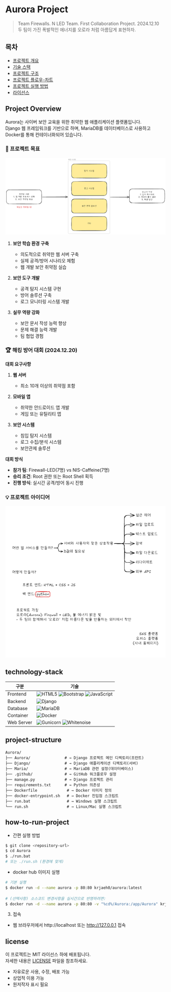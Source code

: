 # Aurora Project
> Team Firewalls. N LED Team. First Collaboration Project. 2024.12.10  
> 두 팀이 가진 폭발적인 에너지를 오로라 처럼 아름답게 표현하자.

## 목차

* [프로젝트 개요](#project-overview)
* [기술 스택](#technology-stack)
* [프로젝트 구조](#project-structure)
* [프로젝트 플로우-차트](#project-flowchart)
* [프로젝트 실행 방법](#how-to-run-project)
* [라이선스](#license)

## Project Overview

Aurora는 사이버 보안 교육을 위한 취약한 웹 애플리케이션 플랫폼입니다.  
Django 웹 프레임워크를 기반으로 하며, MariaDB를 데이터베이스로 사용하고 Docker를 통해 컨테이너화되어 있습니다.

### 🎯 프로젝트 목표
![alt text](image-2.png)

1. **보안 학습 환경 구축**
   - 의도적으로 취약한 웹 서버 구축
   - 실제 공격/방어 시나리오 체험
   - 웹 개발 보안 취약점 실습

2. **보안 도구 개발**
   - 공격 탐지 시스템 구현
   - 방어 솔루션 구축
   - 로그 모니터링 시스템 개발

3. **실무 역량 강화**
   - 보안 문서 작성 능력 향상
   - 문제 해결 능력 개발
   - 팀 협업 경험

### 🏆 해킹 방어 대회 (2024.12.20)

**대회 요구사항**
1. **웹 서버**
   - 최소 10개 이상의 취약점 포함

2. **모바일 앱**
   - 취약한 안드로이드 앱 개발
   - 게임 또는 유틸리티 앱

3. **보안 시스템**
   - 침입 탐지 시스템
   - 로그 수집/분석 시스템
   - 보안관제 솔루션

**대회 방식**
- **참가 팀**: Firewall-LED(7명) vs NIS-Caffeine(7명)
- **승리 조건**: Root 권한 또는 Root Shell 획득
- **진행 방식**: 실시간 공격/방어 동시 진행

### 💡 프로젝트 아이디어
![alt text](image-3.png)

## technology-stack
| 구분 | 기술 |
|------|------|
| Frontend | ![HTML5](https://img.shields.io/badge/HTML5-E34F26?logo=html5&logoColor=white) ![Bootstrap](https://img.shields.io/badge/Bootstrap-5.3-purple?logo=bootstrap) ![JavaScript](https://img.shields.io/badge/JavaScript-ES6-yellow?logo=javascript) |
| Backend | ![Django](https://img.shields.io/badge/Django-5.0-green?logo=django) |
| Database | ![MariaDB](https://img.shields.io/badge/MariaDB-10.11-blue?logo=mariadb) |
| Container | ![Docker](https://img.shields.io/badge/Docker-Latest-blue?logo=docker) |
| Web Server | ![Gunicorn](https://img.shields.io/badge/Gunicorn-21.2-green?logo=gunicorn) ![Whitenoise](https://img.shields.io/badge/Whitenoise-6.6-lightgrey) |

## project-structure
```
Aurora/
├── Aurora/               # → Django 프로젝트 메인 디렉토리(프런트)
├── Django/               # → Django 애플리케이션 디렉토리(서버)
├── Maria/                # → MariaDB 관련 설정(데이터베이스)
├── .github/              # → GitHub 워크플로우 설정
├── manage.py             # → Django 프로젝트 관리
├── requirements.txt      # → Python 의존성
├── Dockerfile             # → Docker 이미지 정의
├── docker-entrypoint.sh   # → Docker 진입점 스크립트
├── run.bat                # → Windows 실행 스크립트
└── run.sh                 # → Linux/Mac 실행 스크립트
```

## how-to-run-project
- 간편 실행 방법
```bash
$ git clone <repository-url>
$ cd Aurora
$ ./run.bat 
# 또는 ./run.sh (환경에 맞게)
```

- docker hub 이미지 실행
```bash
# 기본 실행
$ docker run -d --name aurora -p 80:80 krjaeh0/aurora:latest

# (선택사항) 소스코드 변경사항을 실시간으로 반영하려면:
$ docker run -d --name aurora -p 80:80 -v "%cd%/Aurora:/app/Aurora" krjaeh0/aurora:latest
```

3. 접속
- 웹 브라우저에서 http://localhost 또는 http://127.0.0.1 접속

## license
이 프로젝트는 MIT 라이선스 하에 배포됩니다.  
자세한 내용은 [LICENSE](LICENSE) 파일을 참조하세요.

- 자유로운 사용, 수정, 배포 가능
- 상업적 이용 가능
- 원저작자 표시 필요